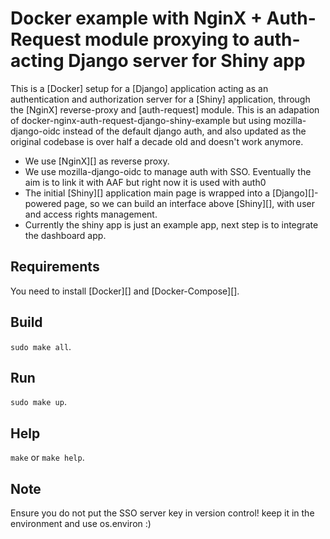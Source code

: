 # Docker example with NginX + Auth-Request module proxying to auth-acting Django server for Shiny app
This is a [Docker] setup for a [Django] application acting as an authentication
and authorization server for a [Shiny] application, through the [NginX]
reverse-proxy and [auth-request] module. This is an adapation of docker-nginx-auth-request-django-shiny-example but using mozilla-django-oidc instead of the default django auth, and also updated as the original codebase is over half a decade old and doesn't work anymore.

- We use [NginX][] as reverse proxy.
- We use mozilla-django-oidc to manage auth with SSO. Eventually the aim is to link it with AAF but right now it is used with auth0
- The initial [Shiny][] application main page is wrapped into a
  [Django][]-powered page, so we can build an interface above [Shiny][],
  with user and access rights management.
- Currently the shiny app is just an example app, next step is to integrate the dashboard app.

## Requirements
You need to install [Docker][] and [Docker-Compose][].

## Build
`sudo make all`.

## Run
`sudo make up`.

## Help
`make` or `make help`.

## Note
Ensure you do not put the SSO server key in version control! keep it in the environment and use os.environ :)
